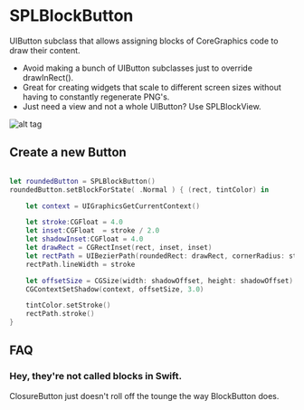 # SPLBlockButton
UIButton subclass that allows assigning blocks of CoreGraphics code to draw their content. 

* Avoid making a bunch of UIButton subclasses just to override drawInRect(). 
* Great for creating widgets that scale to different screen sizes
without having to constantly regenerate PNG's.
* Just need a view and not a whole UIButton? Use SPLBlockView.


![alt tag](https://cloud.githubusercontent.com/assets/193383/14549024/300e675e-028a-11e6-97f3-ebe3d1cbd80f.png)

## Create a new Button

```swift

let roundedButton = SPLBlockButton()
roundedButton.setBlockForState( .Normal ) { (rect, tintColor) in

    let context = UIGraphicsGetCurrentContext()

    let stroke:CGFloat = 4.0
    let inset:CGFloat  = stroke / 2.0
    let shadowInset:CGFloat = 4.0
    let drawRect = CGRectInset(rect, inset, inset)
    let rectPath = UIBezierPath(roundedRect: drawRect, cornerRadius: stroke)
    rectPath.lineWidth = stroke

    let offsetSize = CGSize(width: shadowOffset, height: shadowOffset)
    CGContextSetShadow(context, offsetSize, 3.0)

    tintColor.setStroke()
    rectPath.stroke()
}

```

## FAQ

### Hey, they're not called blocks in Swift.

ClosureButton just doesn't roll off the tounge the way BlockButton does. 

